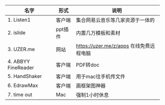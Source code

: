 | 名字 | 形式 | 说明 |
| --- | --- | --- |
| 1. Listen1 | 客户端 | 集合网易云音乐等几家资源于一体的 |
| 2. islide | ppt插件 | 内置几万模板和素材 |
| 3. UZER.me | 网站 | https://uzer.me/z/apps 在线免费远程电脑 |
| 4. ABBYY FineReader | 客户端 | PDF转doc |
| 5. HandShaker | 客户端 | 用于mac往手机传文件 |
| 6. EdrawMax | 客户端 | 画框架图神器 |
| 7. time out | Mac | 强制1小时休息 |
